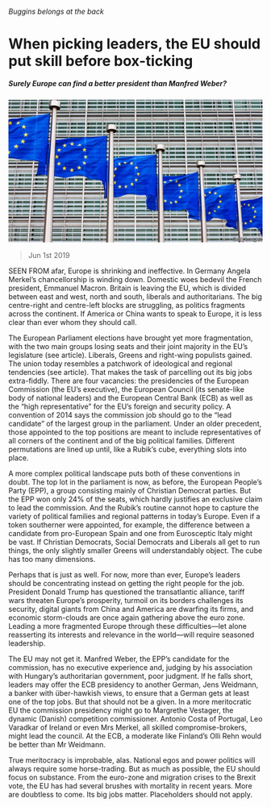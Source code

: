 ###### Buggins belongs at the back

# When picking leaders, the EU should put skill before box-ticking 

##### Surely Europe can find a better president than Manfred Weber? 

![image](images/20190601_LDP002_0.jpg) 

> Jun 1st 2019 

SEEN FROM afar, Europe is shrinking and ineffective. In Germany Angela Merkel’s chancellorship is winding down. Domestic woes bedevil the French president, Emmanuel Macron. Britain is leaving the EU, which is divided between east and west, north and south, liberals and authoritarians. The big centre-right and centre-left blocks are struggling, as politics fragments across the continent. If America or China wants to speak to Europe, it is less clear than ever whom they should call. 

The European Parliament elections have brought yet more fragmentation, with the two main groups losing seats and their joint majority in the EU’s legislature (see article). Liberals, Greens and right-wing populists gained. The union today resembles a patchwork of ideological and regional tendencies (see article). That makes the task of parcelling out its big jobs extra-fiddly. There are four vacancies: the presidencies of the European Commission (the EU’s executive), the European Council (its senate-like body of national leaders) and the European Central Bank (ECB) as well as the “high representative” for the EU’s foreign and security policy. A convention of 2014 says the commission job should go to the “lead candidate” of the largest group in the parliament. Under an older precedent, those appointed to the top positions are meant to include representatives of all corners of the continent and of the big political families. Different permutations are lined up until, like a Rubik’s cube, everything slots into place. 

A more complex political landscape puts both of these conventions in doubt. The top lot in the parliament is now, as before, the European People’s Party (EPP), a group consisting mainly of Christian Democrat parties. But the EPP won only 24% of the seats, which hardly justifies an exclusive claim to lead the commission. And the Rubik’s routine cannot hope to capture the variety of political families and regional patterns in today’s Europe. Even if a token southerner were appointed, for example, the difference between a candidate from pro-European Spain and one from Eurosceptic Italy might be vast. If Christian Democrats, Social Democrats and Liberals all get to run things, the only slightly smaller Greens will understandably object. The cube has too many dimensions. 

Perhaps that is just as well. For now, more than ever, Europe’s leaders should be concentrating instead on getting the right people for the job. President Donald Trump has questioned the transatlantic alliance, tariff wars threaten Europe’s prosperity, turmoil on its borders challenges its security, digital giants from China and America are dwarfing its firms, and economic storm-clouds are once again gathering above the euro zone. Leading a more fragmented Europe through these difficulties—let alone reasserting its interests and relevance in the world—will require seasoned leadership. 

The EU may not get it. Manfred Weber, the EPP’s candidate for the commission, has no executive experience and, judging by his association with Hungary’s authoritarian government, poor judgment. If he falls short, leaders may offer the ECB presidency to another German, Jens Weidmann, a banker with über-hawkish views, to ensure that a German gets at least one of the top jobs. But that should not be a given. In a more meritocratic EU the commission presidency might go to Margrethe Vestager, the dynamic (Danish) competition commissioner. Antonio Costa of Portugal, Leo Varadkar of Ireland or even Mrs Merkel, all skilled compromise-brokers, might lead the council. At the ECB, a moderate like Finland’s Olli Rehn would be better than Mr Weidmann. 

True meritocracy is improbable, alas. National egos and power politics will always require some horse-trading. But as much as possible, the EU should focus on substance. From the euro-zone and migration crises to the Brexit vote, the EU has had several brushes with mortality in recent years. More are doubtless to come. Its big jobs matter. Placeholders should not apply. 

